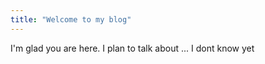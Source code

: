 ```yaml
---
title: "Welcome to my blog"
---
```


I'm glad you are here. I plan to talk about ...
I dont know yet
